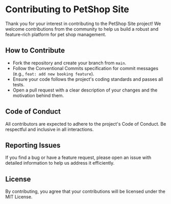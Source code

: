 # Contributing to PetShop Site

Thank you for your interest in contributing to the PetShop Site project! We welcome contributions from the community to help us build a robust and feature-rich platform for pet shop management.

## How to Contribute
- Fork the repository and create your branch from `main`.
- Follow the Conventional Commits specification for commit messages (e.g., `feat: add new booking feature`).
- Ensure your code follows the project's coding standards and passes all tests.
- Open a pull request with a clear description of your changes and the motivation behind them.

## Code of Conduct
All contributors are expected to adhere to the project's Code of Conduct. Be respectful and inclusive in all interactions.

## Reporting Issues
If you find a bug or have a feature request, please open an issue with detailed information to help us address it efficiently.

## License
By contributing, you agree that your contributions will be licensed under the MIT License.